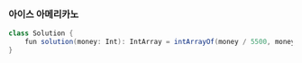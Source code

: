 ### 아이스 아메리카노
```java
class Solution {
    fun solution(money: Int): IntArray = intArrayOf(money / 5500, money % 5500)
}
```